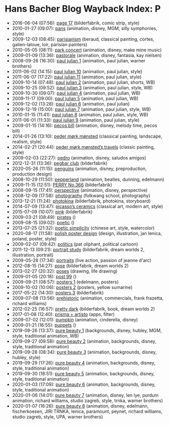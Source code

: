 # Hans Bacher Blog Wayback Index: P

* 2016-06-04 (07:56): [page 17](https://web.archive.org/web/https://one1more2time3.wordpress.com/2016/06/04/page-17/) (bilderfabrik, comic strip, style)
* 2010-01-27 (09:07): [pans](https://web.archive.org/web/https://one1more2time3.wordpress.com/2010/01/27/pans/) (animation, disney, MGM, silly symphonies, style)
* 2009-12-03 (08:45): [parisianism](https://web.archive.org/web/https://one1more2time3.wordpress.com/2009/12/03/parisianism/) (beraud, classical painting, cortes, galien-laloue, loir, parisian painters)
* 2010-05-05 (08:11): [park concert](https://web.archive.org/web/https://one1more2time3.wordpress.com/2010/05/05/park-concert/) (animation, disney, make mine music)
* 2009-01-09 (13:36): [pastorale](https://web.archive.org/web/https://one1more2time3.wordpress.com/2009/01/09/pastorale/) (animation, disney, fantasia, kay nielsen)
* 2008-09-26 (16:30): [paul julian 1](https://web.archive.org/web/https://one1more2time3.wordpress.com/2008/09/26/paul-julian/) (animation, paul julian, warner brothers)
* 2011-06-02 (14:15): [paul julian 10](https://web.archive.org/web/https://one1more2time3.wordpress.com/2011/06/02/paul-julian-10/) (animation, paul julian, style)
* 2011-06-07 (17:22): [paul julian 11](https://web.archive.org/web/https://one1more2time3.wordpress.com/2011/06/07/paul-julian-11/) (animation, paul julian, style)
* 2009-10-14 (07:48): [paul julian 2](https://web.archive.org/web/https://one1more2time3.wordpress.com/2009/10/14/paul-julian-2/) (animation, paul julian, shorts, WB)
* 2009-10-25 (09:52): [paul julian 3](https://web.archive.org/web/https://one1more2time3.wordpress.com/2009/10/25/paul-julian-3/) (animation, paul julian, style, WB)
* 2009-10-30 (09:07): [paul julian 4](https://web.archive.org/web/https://one1more2time3.wordpress.com/2009/10/30/paul-julian-4/) (animation, paul julian, WB)
* 2009-11-17 (09:00): [paul julian 5](https://web.archive.org/web/https://one1more2time3.wordpress.com/2009/11/17/paul-julian-5/) (animation, paul julian, WB)
* 2009-12-02 (13:28): [paul julian 6](https://web.archive.org/web/https://one1more2time3.wordpress.com/2009/12/02/paul-julian-6/) (animation, paul julian)
* 2009-12-19 (15:00): [paul julian 7](https://web.archive.org/web/https://one1more2time3.wordpress.com/2009/12/19/paul-julian-7/) (animation, paul julian, style, WB)
* 2010-01-15 (11:41): [paul julian 8](https://web.archive.org/web/https://one1more2time3.wordpress.com/2010/01/15/paul-julian-8/) (animation, paul julian, style, WB)
* 2011-06-01 (11:33): [paul julian 9](https://web.archive.org/web/https://one1more2time3.wordpress.com/2011/06/01/paul-julian-9/) (animation, paul julian, style)
* 2009-01-15 (14:16): [pecos bill](https://web.archive.org/web/https://one1more2time3.wordpress.com/2009/01/15/pecos-bill/) (animation, disney, melody time, pecos bill)
* 2014-01-26 (13:10): [peder mørk mønsted](https://web.archive.org/web/https://one1more2time3.wordpress.com/2014/01/26/peder-mork-monsted/) (classical painting, landscape, realism, style)
* 2014-02-21 (20:44): [peder mørk mønsted’s travels](https://web.archive.org/web/https://one1more2time3.wordpress.com/2014/02/21/peder-mork-monsteds-travels/) (classic painting, style)
* 2009-02-03 (22:27): [pedro](https://web.archive.org/web/https://one1more2time3.wordpress.com/2009/02/03/pedro/) (animation, disney, saludos amigos)
* 2012-12-31 (13:36): [pegbar club](https://web.archive.org/web/https://one1more2time3.wordpress.com/2012/12/31/pegbar-club/) (bilderfabrik)
* 2020-05-26 (11:15): [penguins](https://web.archive.org/web/https://one1more2time3.wordpress.com/2020/05/26/penguins/) (animation, disney, preproduction, production design)
* 2008-10-29 (11:50): [pepperland](https://web.archive.org/web/https://one1more2time3.wordpress.com/2008/10/29/pepperland/) (animation, beatles, dunning, edelmann)
* 2009-11-15 (12:51): [PERRY No.366](https://web.archive.org/web/https://one1more2time3.wordpress.com/2009/11/15/perry-no-366/) (bilderfabrik)
* 2008-09-15 (17:41): [perspective](https://web.archive.org/web/https://one1more2time3.wordpress.com/2008/09/15/perspective/) (animation, disney, perspective)
* 2008-12-09 (17:58): [photography](https://web.archive.org/web/https://one1more2time3.wordpress.com/2008/12/09/photography/) (folkwang school, photography)
* 2013-12-21 (11:24): [photokina](https://web.archive.org/web/https://one1more2time3.wordpress.com/2013/12/21/photokina-2/) (bilderfabrik, photokina, storyboard)
* 2014-07-09 (13:47): [picasso’s ceramics](https://web.archive.org/web/https://one1more2time3.wordpress.com/2014/07/09/picassos-ceramics/) (classical art, modern art, style)
* 2015-07-09 (10:07): [pink](https://web.archive.org/web/https://one1more2time3.wordpress.com/2015/07/09/pink/) (bilderfabrik)
* 2009-03-21 (08:49): [pirates](https://web.archive.org/web/https://one1more2time3.wordpress.com/2009/03/21/pirates/) ()
* 2009-08-15 (09:02): [poetic](https://web.archive.org/web/https://one1more2time3.wordpress.com/2009/08/15/poetic/) ()
* 2013-07-25 (21:32): [poetic simplicity](https://web.archive.org/web/https://one1more2time3.wordpress.com/2013/07/25/poetic-simplicity/) (chinese art, style, watercolor)
* 2020-08-17 (11:58): [polish poster design](https://web.archive.org/web/https://one1more2time3.wordpress.com/2020/08/17/polish-poster-design/) (design, illustration, jan lenica, poland, poster, style)
* 2009-02-07 (09:42): [politics](https://web.archive.org/web/https://one1more2time3.wordpress.com/2009/02/07/politics/) (pat oliphant, political cartoon)
* 2011-12-13 (09:21): [portrait study](https://web.archive.org/web/https://one1more2time3.wordpress.com/2011/12/13/portrait-study/) (bilderfabrik, dream worlds 2, illustration, portrait)
* 2009-05-28 (17:34): [portraits](https://web.archive.org/web/https://one1more2time3.wordpress.com/2009/05/28/portraits/) (live action, passion of jeanne d&#039;arc)
* 2012-08-15 (14:27): [pose](https://web.archive.org/web/https://one1more2time3.wordpress.com/2012/08/15/pose/) (bilderfabrik, dream worlds 2)
* 2013-02-27 (20:32): [poses](https://web.archive.org/web/https://one1more2time3.wordpress.com/2013/02/27/poses/) (drawing, life drawing)
* 2009-01-05 (20:18): [post 99](https://web.archive.org/web/https://one1more2time3.wordpress.com/2009/01/05/post-99/) ()
* 2009-09-21 (08:57): [posters 1](https://web.archive.org/web/https://one1more2time3.wordpress.com/2009/09/21/posters-1/) (edelmann, posters)
* 2009-10-02 (10:06): [posters 2](https://web.archive.org/web/https://one1more2time3.wordpress.com/2009/10/02/posters-2/) (posters, yellow sumarine)
* 2017-05-22 (14:30): [posters 3](https://web.archive.org/web/https://one1more2time3.wordpress.com/2017/05/22/posters-3/) (bilderfabrik)
* 2009-07-08 (13:56): [prehistoric](https://web.archive.org/web/https://one1more2time3.wordpress.com/2009/07/08/prehistoric/) (animation, commercials, frank frazetta, richard williams)
* 2012-02-25 (16:57): [pretty dark](https://web.archive.org/web/https://one1more2time3.wordpress.com/2012/02/25/pretty-dark/) (bilderfabrik, book, dream worlds 2)
* 2017-01-08 (12:40): [prisma + artisto](https://web.archive.org/web/https://one1more2time3.wordpress.com/2017/01/08/prisma-artisto/) (apps, filter)
* 2009-07-02 (12:01): [pumpkin](https://web.archive.org/web/https://one1more2time3.wordpress.com/2009/07/02/pumpkin/) (animation, cinderella, disney)
* 2009-01-21 (16:55): [puppets](https://web.archive.org/web/https://one1more2time3.wordpress.com/2009/01/21/puppets/) ()
* 2019-09-26 (13:37): [pure beauty 1](https://web.archive.org/web/https://one1more2time3.wordpress.com/2019/09/26/pure-beauty-1/) (backgrounds, disney, hubley, MGM, style, traditional animation, WB)
* 2019-09-27 (09:58): [pure beauty 2](https://web.archive.org/web/https://one1more2time3.wordpress.com/2019/09/27/pure-beauty-2/) (animation, backgrounds, disney, style, traditional animation)
* 2019-09-28 (08:34): [pure beauty 3](https://web.archive.org/web/https://one1more2time3.wordpress.com/2019/09/28/pure-beauty-3/) (animation, backgrounds, disney, hubley, style)
* 2019-09-29 (17:26): [pure beauty 4](https://web.archive.org/web/https://one1more2time3.wordpress.com/2019/09/29/pure-beauty-4/) (animation, backgrounds, disney, style, traditional animation)
* 2019-09-30 (18:51): [pure beauty 5](https://web.archive.org/web/https://one1more2time3.wordpress.com/2019/09/30/pure-beauty-5/) (animation, backgrounds, disney, style, traditional animation)
* 2020-01-03 (17:09): [pure beauty 6](https://web.archive.org/web/https://one1more2time3.wordpress.com/2020/01/03/pure-beauty-6/) (animation, backgrounds, disney, style, traditional animation)
* 2020-01-06 (14:01): [pure beauty 7](https://web.archive.org/web/https://one1more2time3.wordpress.com/2020/01/06/pure-beauty-7/) (animation, disney, len lye, purdum animation, richard williams, studio zagreb, style, trnka, warner brothers)
* 2020-01-07 (16:26): [pure beauty 8](https://web.archive.org/web/https://one1more2time3.wordpress.com/2020/01/07/pure-beauty-8/) (animation, disney, edelmann, fischerkoesen, JIRI TRNKA, lenica, paramount, peynet, richard williams, studio zagreb, style, UPA, warner brothers)